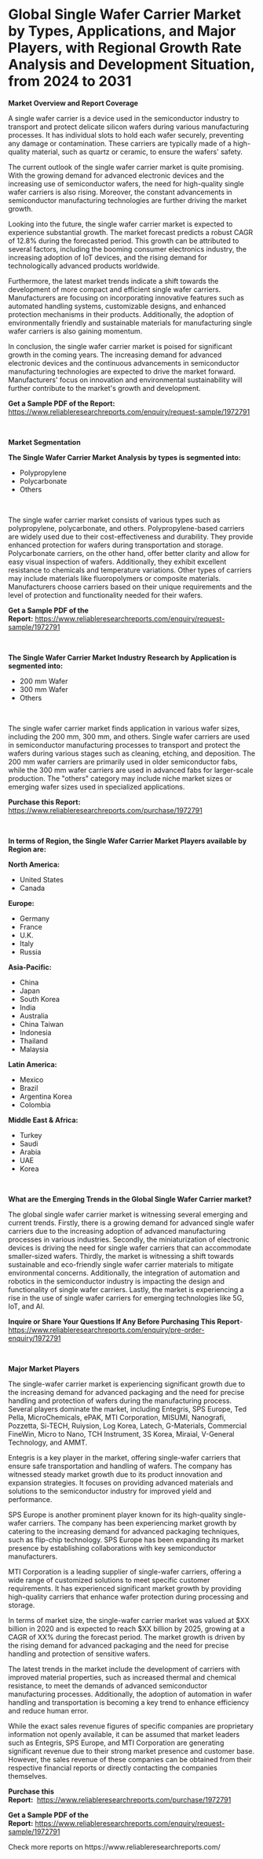 <p><h1>Global Single Wafer Carrier Market by Types, Applications, and Major Players, with Regional Growth Rate Analysis and Development Situation, from 2024 to 2031</h1></p><p><strong>Market Overview and Report Coverage</strong></p>
<p><p>A single wafer carrier is a device used in the semiconductor industry to transport and protect delicate silicon wafers during various manufacturing processes. It has individual slots to hold each wafer securely, preventing any damage or contamination. These carriers are typically made of a high-quality material, such as quartz or ceramic, to ensure the wafers' safety.</p><p>The current outlook of the single wafer carrier market is quite promising. With the growing demand for advanced electronic devices and the increasing use of semiconductor wafers, the need for high-quality single wafer carriers is also rising. Moreover, the constant advancements in semiconductor manufacturing technologies are further driving the market growth.</p><p>Looking into the future, the single wafer carrier market is expected to experience substantial growth. The market forecast predicts a robust CAGR of 12.8% during the forecasted period. This growth can be attributed to several factors, including the booming consumer electronics industry, the increasing adoption of IoT devices, and the rising demand for technologically advanced products worldwide.</p><p>Furthermore, the latest market trends indicate a shift towards the development of more compact and efficient single wafer carriers. Manufacturers are focusing on incorporating innovative features such as automated handling systems, customizable designs, and enhanced protection mechanisms in their products. Additionally, the adoption of environmentally friendly and sustainable materials for manufacturing single wafer carriers is also gaining momentum.</p><p>In conclusion, the single wafer carrier market is poised for significant growth in the coming years. The increasing demand for advanced electronic devices and the continuous advancements in semiconductor manufacturing technologies are expected to drive the market forward. Manufacturers' focus on innovation and environmental sustainability will further contribute to the market's growth and development.</p></p>
<p><strong>Get a Sample PDF of the Report:</strong> <a href="https://www.reliableresearchreports.com/enquiry/request-sample/1972791">https://www.reliableresearchreports.com/enquiry/request-sample/1972791</a></p>
<p>&nbsp;</p>
<p><strong>Market Segmentation</strong></p>
<p><strong>The Single Wafer Carrier Market Analysis by types is segmented into:</strong></p>
<p><ul><li>Polypropylene</li><li>Polycarbonate</li><li>Others</li></ul></p>
<p>&nbsp;</p>
<p><p>The single wafer carrier market consists of various types such as polypropylene, polycarbonate, and others. Polypropylene-based carriers are widely used due to their cost-effectiveness and durability. They provide enhanced protection for wafers during transportation and storage. Polycarbonate carriers, on the other hand, offer better clarity and allow for easy visual inspection of wafers. Additionally, they exhibit excellent resistance to chemicals and temperature variations. Other types of carriers may include materials like fluoropolymers or composite materials. Manufacturers choose carriers based on their unique requirements and the level of protection and functionality needed for their wafers.</p></p>
<p><strong>Get a Sample PDF of the Report:</strong>&nbsp;<a href="https://www.reliableresearchreports.com/enquiry/request-sample/1972791">https://www.reliableresearchreports.com/enquiry/request-sample/1972791</a></p>
<p>&nbsp;</p>
<p><strong>The Single Wafer Carrier Market Industry Research by Application is segmented into:</strong></p>
<p><ul><li>200 mm Wafer</li><li>300 mm Wafer</li><li>Others</li></ul></p>
<p>&nbsp;</p>
<p><p>The single wafer carrier market finds application in various wafer sizes, including the 200 mm, 300 mm, and others. Single wafer carriers are used in semiconductor manufacturing processes to transport and protect the wafers during various stages such as cleaning, etching, and deposition. The 200 mm wafer carriers are primarily used in older semiconductor fabs, while the 300 mm wafer carriers are used in advanced fabs for larger-scale production. The "others" category may include niche market sizes or emerging wafer sizes used in specialized applications.</p></p>
<p><strong>Purchase this Report:</strong>&nbsp; <a href="https://www.reliableresearchreports.com/purchase/1972791">https://www.reliableresearchreports.com/purchase/1972791</a></p>
<p>&nbsp;</p>
<p><strong>In terms of Region, the Single Wafer Carrier Market Players available by Region are:</strong></p>
<p>
    <p> <strong> North America: </strong>
        <ul>
            <li>United States</li>
            <li>Canada</li>
        </ul>
        </p> 
    <p> <strong> Europe: </strong>
        <ul>
            <li>Germany</li>
            <li>France</li>
            <li>U.K.</li>
            <li>Italy</li>
            <li>Russia</li>
        </ul>
        </p> 
    <p> <strong> Asia-Pacific: </strong>
        <ul>
            <li>China</li>
            <li>Japan</li>
            <li>South Korea</li>
            <li>India</li>
            <li>Australia</li>
            <li>China Taiwan</li>
            <li>Indonesia</li>
            <li>Thailand</li>
            <li>Malaysia</li>
        </ul>
        </p> 
    <p> <strong> Latin America: </strong>
        <ul>
            <li>Mexico</li>
            <li>Brazil</li>
            <li>Argentina Korea</li>
            <li>Colombia</li>
        </ul>
        </p> 
    <p> <strong> Middle East & Africa: </strong>
        <ul>
            <li>Turkey</li>
            <li>Saudi</li>
            <li>Arabia</li>
            <li>UAE</li>
            <li>Korea</li>
        </ul>
    </p>
    </p>
<p>&nbsp;</p>
<p><strong>What are the Emerging Trends in the Global Single Wafer Carrier market?</strong></p>
<p><p>The global single wafer carrier market is witnessing several emerging and current trends. Firstly, there is a growing demand for advanced single wafer carriers due to the increasing adoption of advanced manufacturing processes in various industries. Secondly, the miniaturization of electronic devices is driving the need for single wafer carriers that can accommodate smaller-sized wafers. Thirdly, the market is witnessing a shift towards sustainable and eco-friendly single wafer carrier materials to mitigate environmental concerns. Additionally, the integration of automation and robotics in the semiconductor industry is impacting the design and functionality of single wafer carriers. Lastly, the market is experiencing a rise in the use of single wafer carriers for emerging technologies like 5G, IoT, and AI.</p></p>
<p><strong>Inquire or Share Your Questions If Any Before Purchasing This Report</strong>- <a href="https://www.reliableresearchreports.com/enquiry/pre-order-enquiry/1972791">https://www.reliableresearchreports.com/enquiry/pre-order-enquiry/1972791</a></p>
<p>&nbsp;</p>
<p><strong>Major Market Players</strong></p>
<p><p>The single-wafer carrier market is experiencing significant growth due to the increasing demand for advanced packaging and the need for precise handling and protection of wafers during the manufacturing process. Several players dominate the market, including Entegris, SPS Europe, Ted Pella, MicroChemicals, ePAK, MTI Corporation, MISUMI, Nanografi, Pozzetta, Si-TECH, Ruiysion, Log Korea, Latech, G-Materials, Commercial FineWin, Micro to Nano, TCH Instrument, 3S Korea, Miraial, V-General Technology, and AMMT.</p><p>Entegris is a key player in the market, offering single-wafer carriers that ensure safe transportation and handling of wafers. The company has witnessed steady market growth due to its product innovation and expansion strategies. It focuses on providing advanced materials and solutions to the semiconductor industry for improved yield and performance.</p><p>SPS Europe is another prominent player known for its high-quality single-wafer carriers. The company has been experiencing market growth by catering to the increasing demand for advanced packaging techniques, such as flip-chip technology. SPS Europe has been expanding its market presence by establishing collaborations with key semiconductor manufacturers.</p><p>MTI Corporation is a leading supplier of single-wafer carriers, offering a wide range of customized solutions to meet specific customer requirements. It has experienced significant market growth by providing high-quality carriers that enhance wafer protection during processing and storage.</p><p>In terms of market size, the single-wafer carrier market was valued at $XX billion in 2020 and is expected to reach $XX billion by 2025, growing at a CAGR of XX% during the forecast period. The market growth is driven by the rising demand for advanced packaging and the need for precise handling and protection of sensitive wafers.</p><p>The latest trends in the market include the development of carriers with improved material properties, such as increased thermal and chemical resistance, to meet the demands of advanced semiconductor manufacturing processes. Additionally, the adoption of automation in wafer handling and transportation is becoming a key trend to enhance efficiency and reduce human error.</p><p>While the exact sales revenue figures of specific companies are proprietary information not openly available, it can be assumed that market leaders such as Entegris, SPS Europe, and MTI Corporation are generating significant revenue due to their strong market presence and customer base. However, the sales revenue of these companies can be obtained from their respective financial reports or directly contacting the companies themselves.</p></p>
<p><strong>Purchase this Report:</strong>&nbsp;&nbsp;<a href="https://www.reliableresearchreports.com/purchase/1972791">https://www.reliableresearchreports.com/purchase/1972791</a></p>
<p></p>
<p><strong>Get a Sample PDF of the Report:</strong>&nbsp;<a href="https://www.reliableresearchreports.com/enquiry/request-sample/1972791">https://www.reliableresearchreports.com/enquiry/request-sample/1972791</a></p>
<p>Check more reports on https://www.reliableresearchreports.com/</p>
